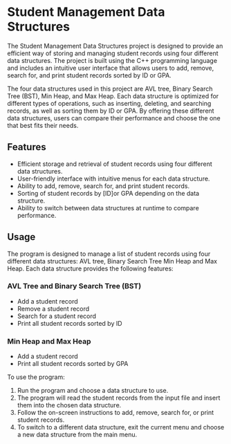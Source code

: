 <!DOCTYPE html> <html lang="en"> <head> <meta charset="UTF-8"> 
# Student Management Data Structures
</head> <body><p>The Student Management Data Structures project is designed to provide an efficient way of storing and managing student records using four different data structures. The project is built using the C++ programming language and includes an intuitive user interface that allows users to add, remove, search for, and print student records sorted by ID or GPA.

The four data structures used in this project are AVL tree, Binary Search Tree (BST), Min Heap, and Max Heap. Each data structure is optimized for different types of operations, such as inserting, deleting, and searching records, as well as sorting them by ID or GPA. By offering these different data structures, users can compare their performance and choose the one that best fits their needs.</p>
</body>
<h2>Features</h2>
<ul>
	<li>Efficient storage and retrieval of student records using four different data structures.</li>
	<li>User-friendly interface with intuitive menus for each data structure.</li>
	<li>Ability to add, remove, search for, and print student records.</li>
	<li>Sorting of student records by [ID]or GPA depending on the data structure.</li>
	<li>Ability to switch between data structures at runtime to compare performance.</li>
</ul>


<h2>Usage</h2>
<p>The program is designed to manage a list of student records using four different data structures: AVL tree, Binary Search Tree Min Heap and Max Heap. Each data structure provides the following features:</p>

<h3>AVL Tree and Binary Search Tree (BST)</h3>
<ul>
	<li>Add a student record</li>
	<li>Remove a student record</li>
	<li>Search for a student record</li>
	<li>Print all student records sorted by ID</li>
</ul>

<h3>Min Heap and Max Heap</h3>
<ul>
	<li>Add a student record</li>
	<li>Print all student records sorted by GPA</li>
</ul>

<p>To use the program:</p>
<ol>
	<li>Run the program and choose a data structure to use.</li>
	<li>The program will read the student records from the input file and insert them into the chosen data structure.</li>
	<li>Follow the on-screen instructions to add, remove, search for, or print student records.</li>
	<li>To switch to a different data structure, exit the current menu and choose a new data structure from the main menu.</li>
</ol>

